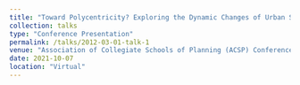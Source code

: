 ```yaml
---
title: "Toward Polycentricity? Exploring the Dynamic Changes of Urban Spatial Structure in China 2001 – 2017"
collection: talks
type: "Conference Presentation"
permalink: /talks/2012-03-01-talk-1
venue: "Association of Collegiate Schools of Planning (ACSP) Conference"
date: 2021-10-07
location: "Virtual"
---
```



